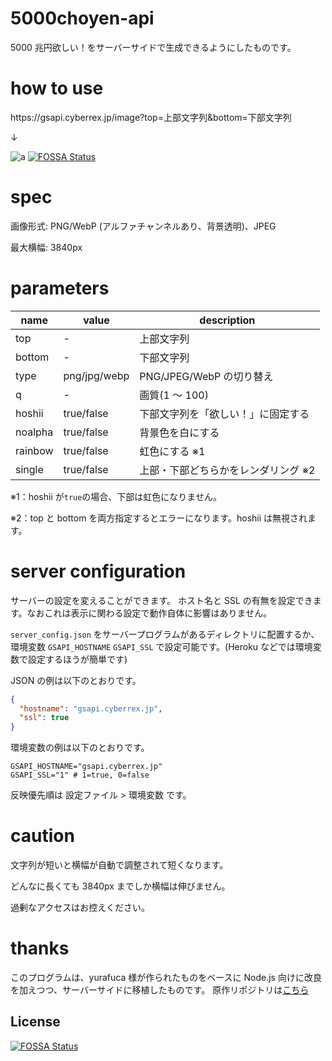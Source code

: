 # 5000choyen-api

5000 兆円欲しい！をサーバーサイドで生成できるようにしたものです。

# how to use

https:\/\/gsapi.cyberrex.jp/image?top=上部文字列&bottom=下部文字列

↓

![a](https://gsapi.cyberrex.jp/image?top=上部文字列&bottom=下部文字列)
[![FOSSA Status](https://app.fossa.com/api/projects/git%2Bgithub.com%2FNeko7sora-dev%2F5000choyen-api.svg?type=shield)](https://app.fossa.com/projects/git%2Bgithub.com%2FNeko7sora-dev%2F5000choyen-api?ref=badge_shield)

# spec

画像形式: PNG/WebP (アルファチャンネルあり、背景透明)、JPEG

最大横幅: 3840px

# parameters

| name    | value        | description                         |
| ------- | ------------ | ----------------------------------- |
| top     | -            | 上部文字列                          |
| bottom  | -            | 下部文字列                          |
| type    | png/jpg/webp | PNG/JPEG/WebP の切り替え            |
| q       | -            | 画質(1 ～ 100)                      |
| hoshii  | true/false   | 下部文字列を「欲しい！」に固定する  |
| noalpha | true/false   | 背景色を白にする                    |
| rainbow | true/false   | 虹色にする ※1                       |
| single  | true/false   | 上部・下部どちらかをレンダリング ※2 |

※1：hoshii が`true`の場合、下部は虹色になりません。

※2：top と bottom を両方指定するとエラーになります。hoshii は無視されます。

# server configuration

サーバーの設定を変えることができます。
ホスト名と SSL の有無を設定できます。なおこれは表示に関わる設定で動作自体に影響はありません。

`server_config.json` をサーバープログラムがあるディレクトリに配置するか、環境変数 `GSAPI_HOSTNAME` `GSAPI_SSL` で設定可能です。(Heroku などでは環境変数で設定するほうが簡単です)

JSON の例は以下のとおりです。

```json
{
  "hostname": "gsapi.cyberrex.jp",
  "ssl": true
}
```

環境変数の例は以下のとおりです。

```
GSAPI_HOSTNAME="gsapi.cyberrex.jp"
GSAPI_SSL="1" # 1=true, 0=false
```

反映優先順は 設定ファイル > 環境変数 です。

# caution

文字列が短いと横幅が自動で調整されて短くなります。

どんなに長くても 3840px までしか横幅は伸びません。

過剰なアクセスはお控えください。

# thanks

このプログラムは、yurafuca 様が作られたものをベースに Node.js 向けに改良を加えつつ、サーバーサイドに移植したものです。
原作リポジトリは[こちら](https://github.com/yurafuca/5000choyen)


## License
[![FOSSA Status](https://app.fossa.com/api/projects/git%2Bgithub.com%2FNeko7sora-dev%2F5000choyen-api.svg?type=large)](https://app.fossa.com/projects/git%2Bgithub.com%2FNeko7sora-dev%2F5000choyen-api?ref=badge_large)